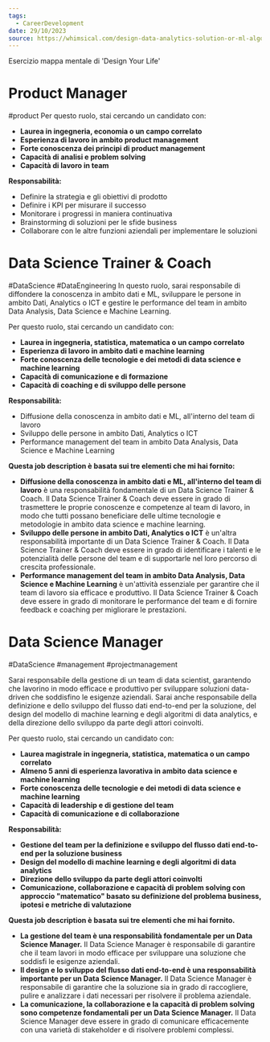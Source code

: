 ```yaml
---
tags:
  - CareerDevelopment
date: 29/10/2023
source: https://whimsical.com/design-data-analytics-solution-or-ml-algorithms-P2TKmV22KZvuiDQ2StZM4B
---
```


Esercizio mappa mentale di 'Design Your Life'
# Product Manager
#product
Per questo ruolo, stai cercando un candidato con:

- **Laurea in ingegneria, economia o un campo correlato**
- **Esperienza di lavoro in ambito product management**
- **Forte conoscenza dei principi di product management**
- **Capacità di analisi e problem solving**
- **Capacità di lavoro in team**

**Responsabilità:**

- Definire la strategia e gli obiettivi di prodotto
- Definire i KPI per misurare il successo
- Monitorare i progressi in maniera continuativa
- Brainstorming di soluzioni per le sfide business
- Collaborare con le altre funzioni aziendali per implementare le soluzioni

# Data Science Trainer & Coach
#DataScience #DataEngineering 
In questo ruolo, sarai responsabile di diffondere la conoscenza in ambito dati e ML, sviluppare le persone in ambito Dati, Analytics o ICT e gestire le performance del team in ambito Data Analysis, Data Science e Machine Learning.

Per questo ruolo, stai cercando un candidato con:

- **Laurea in ingegneria, statistica, matematica o un campo correlato**
- **Esperienza di lavoro in ambito dati e machine learning**
- **Forte conoscenza delle tecnologie e dei metodi di data science e machine learning**
- **Capacità di comunicazione e di formazione**
- **Capacità di coaching e di sviluppo delle persone**

**Responsabilità:**

- Diffusione della conoscenza in ambito dati e ML, all'interno del team di lavoro
- Sviluppo delle persone in ambito Dati, Analytics o ICT
- Performance management del team in ambito Data Analysis, Data Science e Machine Learning

**Questa job description è basata sui tre elementi che mi hai fornito:**

- **Diffusione della conoscenza in ambito dati e ML, all'interno del team di lavoro** è una responsabilità fondamentale di un Data Science Trainer & Coach. Il Data Science Trainer & Coach deve essere in grado di trasmettere le proprie conoscenze e competenze al team di lavoro, in modo che tutti possano beneficiare delle ultime tecnologie e metodologie in ambito data science e machine learning.
- **Sviluppo delle persone in ambito Dati, Analytics o ICT** è un'altra responsabilità importante di un Data Science Trainer & Coach. Il Data Science Trainer & Coach deve essere in grado di identificare i talenti e le potenzialità delle persone del team e di supportarle nel loro percorso di crescita professionale.
- **Performance management del team in ambito Data Analysis, Data Science e Machine Learning** è un'attività essenziale per garantire che il team di lavoro sia efficace e produttivo. Il Data Science Trainer & Coach deve essere in grado di monitorare le performance del team e di fornire feedback e coaching per migliorare le prestazioni.


# Data Science Manager
#DataScience #management #projectmanagement 

Sarai responsabile della gestione di un team di data scientist, garantendo che lavorino in modo efficace e produttivo per sviluppare soluzioni data-driven che soddisfino le esigenze aziendali. Sarai anche responsabile della definizione e dello sviluppo del flusso dati end-to-end per la soluzione, del design del modello di machine learning e degli algoritmi di data analytics, e della direzione dello sviluppo da parte degli attori coinvolti.

Per questo ruolo, stai cercando un candidato con:

- **Laurea magistrale in ingegneria, statistica, matematica o un campo correlato**
- **Almeno 5 anni di esperienza lavorativa in ambito data science e machine learning**
- **Forte conoscenza delle tecnologie e dei metodi di data science e machine learning**
- **Capacità di leadership e di gestione del team**
- **Capacità di comunicazione e di collaborazione**

**Responsabilità:**

- **Gestione del team per la definizione e sviluppo del flusso dati end-to-end per la soluzione business**
- **Design del modello di machine learning e degli algoritmi di data analytics**
- **Direzione dello sviluppo da parte degli attori coinvolti**
- **Comunicazione, collaborazione e capacità di problem solving con approccio "matematico" basato su definizione del problema business, ipotesi e metriche di valutazione**

**Questa job description è basata sui tre elementi che mi hai fornito.**

- **La gestione del team è una responsabilità fondamentale per un Data Science Manager.** Il Data Science Manager è responsabile di garantire che il team lavori in modo efficace per sviluppare una soluzione che soddisfi le esigenze aziendali.
- **Il design e lo sviluppo del flusso dati end-to-end è una responsabilità importante per un Data Science Manager.** Il Data Science Manager è responsabile di garantire che la soluzione sia in grado di raccogliere, pulire e analizzare i dati necessari per risolvere il problema aziendale.
- **La comunicazione, la collaborazione e la capacità di problem solving sono competenze fondamentali per un Data Science Manager.** Il Data Science Manager deve essere in grado di comunicare efficacemente con una varietà di stakeholder e di risolvere problemi complessi.